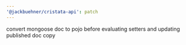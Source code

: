 ```yaml
---
'@jackbuehner/cristata-api': patch
---
```


convert mongoose doc to pojo before evaluating setters and updating published doc copy
